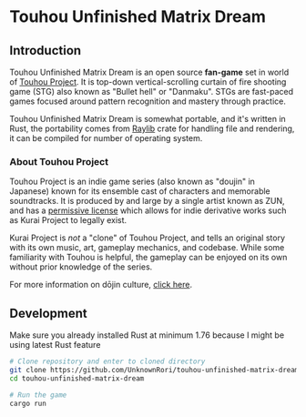 # Touhou Unfinished Matrix Dream

## Introduction

Touhou Unfinished Matrix Dream is an open source **fan-game** set in world of [Touhou Project](https://en.wikipedia.org/wiki/Touhou_Project).
It is top-down vertical-scrolling curtain of fire shooting game (STG) also known as "Bullet hell" or "Danmaku".
STGs are fast-paced games focused around pattern recognition and mastery through practice.

Touhou Unfinished Matrix Dream is somewhat portable, and it's written in Rust, 
the portability comes from [Raylib](https://github.com/raysan5/raylib) crate for handling file and rendering, 
it can be compiled for number of operating system.

### About Touhou Project

Touhou Project is an indie game series (also known as "doujin" in Japanese)
known for its ensemble cast of characters and memorable soundtracks.
It is produced by and large by a single artist known as ZUN, and has a
[permissive license](https://en.touhouwiki.net/wiki/Touhou_Wiki:Copyrights#Copyright_status.2FTerms_of_Use_of_the_Touhou_Project>)
which allows for indie derivative works such as Kurai Project to legally exist.

Kurai Project is *not* a "clone" of Touhou Project, and tells an original story with its own
music, art, gameplay mechanics, and codebase. While some familiarity with Touhou
is helpful, the gameplay can be enjoyed on its own without prior knowledge of
the series.

For more information on dōjin culture,
[click here](https://en.wikipedia.org/wiki/D%C5%8Djin).

## Development

Make sure you already installed Rust at minimum 1.76 because I might be using latest Rust feature

```sh
# Clone repository and enter to cloned directory
git clone https://github.com/UnknownRori/touhou-unfinished-matrix-dream
cd touhou-unfinished-matrix-dream

# Run the game
cargo run
```
